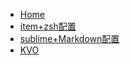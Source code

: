 <!-- docs/_sidebar.md -->

* [Home](/)
* [item+zsh配置](/item+zsh/item+zsh.md)
* [sublime+Markdown配置](/sublime/配置.md)
* [KVO](/iOS/KVO.md)